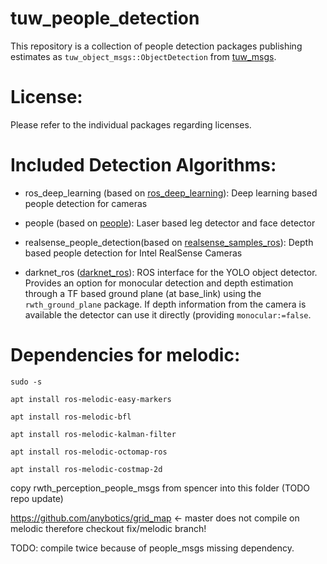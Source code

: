 tuw_people_detection
===

This repository is a collection of people detection packages publishing estimates 
as `tuw_object_msgs::ObjectDetection` from [tuw_msgs](https://github.com/tuw-robotics/tuw_msgs).

# License:
Please refer to the individual packages regarding licenses.

# Included Detection Algorithms:

* ros_deep_learning (based on [ros_deep_learning](https://github.com/dusty-nv/ros_deep_learning)):
  Deep learning based people detection for cameras

* people (based on [people](https://github.com/wg-perception/people)):
  Laser based leg detector and face detector

* realsense_people_detection(based on [realsense_samples_ros](https://github.com/IntelRealSense/realsense_samples_ros)):
  Depth based people detection for Intel RealSense Cameras

* darknet_ros ([darknet_ros](https://github.com/tuw-robotics/darknet_ros)):
  ROS interface for the YOLO object detector. Provides an option for monocular detection and depth estimation through
  a TF based ground plane (at base_link) using the `rwth_ground_plane` package. If depth information from the camera
  is available the detector can use it directly (providing `monocular:=false`.

# Dependencies for melodic:

`sudo -s`

`apt install ros-melodic-easy-markers`

`apt install ros-melodic-bfl`

`apt install ros-melodic-kalman-filter`

`apt install ros-melodic-octomap-ros`

`apt install ros-melodic-costmap-2d`

copy rwth_perception_people_msgs from spencer into this folder (TODO repo update)

https://github.com/anybotics/grid_map <- master does not compile on melodic therefore checkout fix/melodic branch!

TODO: compile twice because of people_msgs missing dependency.
